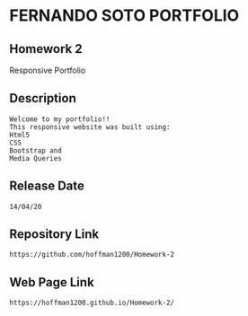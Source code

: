 # FERNANDO SOTO PORTFOLIO

## Homework 2

  Responsive Portfolio 

## Description 

	Welcome to my portfolio!!
	This responsive website was built using: 
	Html5
	CSS
	Bootstrap and
  	Media Queries

## Release Date

	14/04/20

## Repository Link

	https://github.com/hoffman1200/Homework-2

## Web Page Link

	https://hoffman1200.github.io/Homework-2/
 

